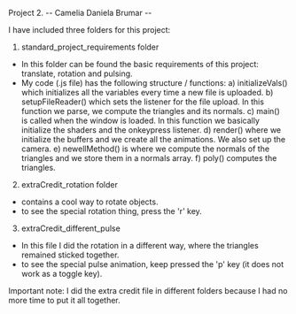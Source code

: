 Project 2.
-- Camelia Daniela Brumar --

I have included three folders for this project:
1. standard_project_requirements folder
  - In this folder can be found the basic requirements of this project: translate, rotation and pulsing.
  - My code (.js file) has the following structure / functions:
    a) initializeVals() which initializes all the variables every time a new file is uploaded.
    b) setupFileReader() which sets the listener for the file upload. In this function we parse, we compute the triangles and its normals.
    c) main() is called when the window is loaded. In this function we basically initialize the shaders and the onkeypress listener.
    d) render() where we initialize the buffers and we create all the animations. We also set up the camera.
    e) newellMethod() is where we compute the normals of the triangles and we store them in a normals array.
    f) poly() computes the triangles.

2. extraCredit_rotation folder
  - contains a cool way to rotate objects.
  - to see the special rotation thing, press the 'r' key.

3. extraCredit_different_pulse
  - In this file I did the rotation in a different way, where the triangles remained sticked together.
  - to see the special pulse animation, keep pressed the 'p' key (it does not work as a toggle key).

Important note: I did the extra credit file in different folders because I had no more time to put it all together.
